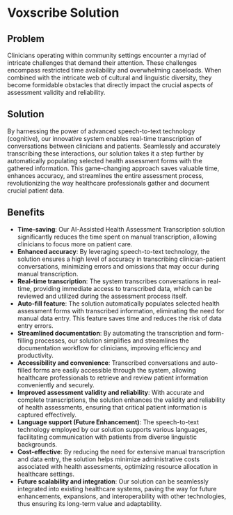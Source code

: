 # Voxscribe Solution

## Problem
Clinicians operating within community settings encounter a myriad of intricate challenges that demand their attention. These challenges encompass restricted time availability and overwhelming caseloads. When combined with the intricate web of cultural and linguistic diversity, they become formidable obstacles that directly impact the crucial aspects of assessment validity and reliability.

## Solution
By harnessing the power of advanced speech-to-text technology (cognitive), our innovative system enables real-time transcription of conversations between clinicians and patients. Seamlessly and accurately transcribing these interactions, our solution takes it a step further by automatically populating selected health assessment forms with the gathered information. This game-changing approach saves valuable time, enhances accuracy, and streamlines the entire assessment process, revolutionizing the way healthcare professionals gather and document crucial patient data.

## Benefits 
+ **Time-saving**: Our AI-Assisted Health Assessment Transcription solution significantly reduces the time spent on manual transcription, allowing clinicians to focus more on patient care.
+ **Enhanced accuracy**: By leveraging speech-to-text technology, the solution ensures a high level of accuracy in transcribing clinician-patient conversations, minimizing errors and omissions that may occur during manual transcription.
+ **Real-time transcription**: The system transcribes conversations in real-time, providing immediate access to transcribed data, which can be reviewed and utilized during the assessment process itself.
+ **Auto-fill feature**: The solution automatically populates selected health assessment forms with transcribed information, eliminating the need for manual data entry. This feature saves time and reduces the risk of data entry errors.
+ **Streamlined documentation**: By automating the transcription and form-filling processes, our solution simplifies and streamlines the documentation workflow for clinicians, improving efficiency and productivity.
+ **Accessibility and convenience**: Transcribed conversations and auto-filled forms are easily accessible through the system, allowing healthcare professionals to retrieve and review patient information conveniently and securely.
+ **Improved assessment validity and reliability**: With accurate and complete transcriptions, the solution enhances the validity and reliability of health assessments, ensuring that critical patient information is captured effectively.
+ **Language support (Future Enhancement)**: The speech-to-text technology employed by our solution supports various languages, facilitating communication with patients from diverse linguistic backgrounds.
+ **Cost-effective**: By reducing the need for extensive manual transcription and data entry, the solution helps minimize administrative costs associated with health assessments, optimizing resource allocation in healthcare settings.
+ **Future scalability and integration**: Our solution can be seamlessly integrated into existing healthcare systems, paving the way for future enhancements, expansions, and interoperability with other technologies, thus ensuring its long-term value and adaptability.
